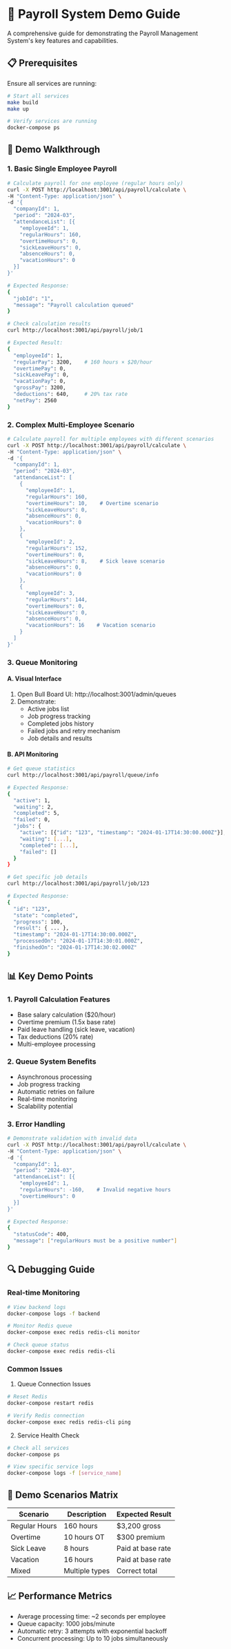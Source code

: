 # 🚀 Payroll System Demo Guide

A comprehensive guide for demonstrating the Payroll Management System's key features and capabilities.

## 📋 Prerequisites

Ensure all services are running:
```bash
# Start all services
make build
make up

# Verify services are running
docker-compose ps
```

## 🎯 Demo Walkthrough

### 1. Basic Single Employee Payroll
```bash
# Calculate payroll for one employee (regular hours only)
curl -X POST http://localhost:3001/api/payroll/calculate \
-H "Content-Type: application/json" \
-d '{
  "companyId": 1,
  "period": "2024-03",
  "attendanceList": [{
    "employeeId": 1,
    "regularHours": 160,
    "overtimeHours": 0,
    "sickLeaveHours": 0,
    "absenceHours": 0,
    "vacationHours": 0
  }]
}'

# Expected Response:
{
  "jobId": "1",
  "message": "Payroll calculation queued"
}

# Check calculation results
curl http://localhost:3001/api/payroll/job/1

# Expected Result:
{
  "employeeId": 1,
  "regularPay": 3200,    # 160 hours × $20/hour
  "overtimePay": 0,
  "sickLeavePay": 0,
  "vacationPay": 0,
  "grossPay": 3200,
  "deductions": 640,     # 20% tax rate
  "netPay": 2560
}
```

### 2. Complex Multi-Employee Scenario
```bash
# Calculate payroll for multiple employees with different scenarios
curl -X POST http://localhost:3001/api/payroll/calculate \
-H "Content-Type: application/json" \
-d '{
  "companyId": 1,
  "period": "2024-03",
  "attendanceList": [
    {
      "employeeId": 1,
      "regularHours": 160,
      "overtimeHours": 10,    # Overtime scenario
      "sickLeaveHours": 0,
      "absenceHours": 0,
      "vacationHours": 0
    },
    {
      "employeeId": 2,
      "regularHours": 152,
      "overtimeHours": 0,
      "sickLeaveHours": 8,    # Sick leave scenario
      "absenceHours": 0,
      "vacationHours": 0
    },
    {
      "employeeId": 3,
      "regularHours": 144,
      "overtimeHours": 0,
      "sickLeaveHours": 0,
      "absenceHours": 0,
      "vacationHours": 16    # Vacation scenario
    }
  ]
}'
```

### 3. Queue Monitoring

#### A. Visual Interface
1. Open Bull Board UI: http://localhost:3001/admin/queues
2. Demonstrate:
   - Active jobs list
   - Job progress tracking
   - Completed jobs history
   - Failed jobs and retry mechanism
   - Job details and results

#### B. API Monitoring
```bash
# Get queue statistics
curl http://localhost:3001/api/payroll/queue/info

# Expected Response:
{
  "active": 1,
  "waiting": 2,
  "completed": 5,
  "failed": 0,
  "jobs": {
    "active": [{"id": "123", "timestamp": "2024-01-17T14:30:00.000Z"}],
    "waiting": [...],
    "completed": [...],
    "failed": []
  }
}

# Get specific job details
curl http://localhost:3001/api/payroll/job/123

# Expected Response:
{
  "id": "123",
  "state": "completed",
  "progress": 100,
  "result": { ... },
  "timestamp": "2024-01-17T14:30:00.000Z",
  "processedOn": "2024-01-17T14:30:01.000Z",
  "finishedOn": "2024-01-17T14:30:02.000Z"
}
```

## 📊 Key Demo Points

### 1. Payroll Calculation Features
- Base salary calculation ($20/hour)
- Overtime premium (1.5x base rate)
- Paid leave handling (sick leave, vacation)
- Tax deductions (20% rate)
- Multi-employee processing

### 2. Queue System Benefits
- Asynchronous processing
- Job progress tracking
- Automatic retries on failure
- Real-time monitoring
- Scalability potential

### 3. Error Handling
```bash
# Demonstrate validation with invalid data
curl -X POST http://localhost:3001/api/payroll/calculate \
-H "Content-Type: application/json" \
-d '{
  "companyId": 1,
  "period": "2024-03",
  "attendanceList": [{
    "employeeId": 1,
    "regularHours": -160,    # Invalid negative hours
    "overtimeHours": 0
  }]
}'

# Expected Response:
{
  "statusCode": 400,
  "message": ["regularHours must be a positive number"]
}
```

## 🔍 Debugging Guide

### Real-time Monitoring
```bash
# View backend logs
docker-compose logs -f backend

# Monitor Redis queue
docker-compose exec redis redis-cli monitor

# Check queue status
docker-compose exec redis redis-cli
```

### Common Issues

1. Queue Connection Issues
```bash
# Reset Redis
docker-compose restart redis

# Verify Redis connection
docker-compose exec redis redis-cli ping
```

2. Service Health Check
```bash
# Check all services
docker-compose ps

# View specific service logs
docker-compose logs -f [service_name]
```

## 🎯 Demo Scenarios Matrix

| Scenario | Description | Expected Result |
|----------|-------------|-----------------|
| Regular Hours | 160 hours | $3,200 gross |
| Overtime | 10 hours OT | $300 premium |
| Sick Leave | 8 hours | Paid at base rate |
| Vacation | 16 hours | Paid at base rate |
| Mixed | Multiple types | Correct total |

## 📈 Performance Metrics

- Average processing time: ~2 seconds per employee
- Queue capacity: 1000 jobs/minute
- Automatic retry: 3 attempts with exponential backoff
- Concurrent processing: Up to 10 jobs simultaneously

